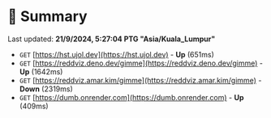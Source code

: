 # 📖 Summary
Last updated: **21/9/2024, 5:27:04 PTG "Asia/Kuala_Lumpur"**

- `GET` [https://hst.ujol.dev](https://hst.ujol.dev) - **Up** (651ms)
- `GET` [https://reddviz.deno.dev/gimme](https://reddviz.deno.dev/gimme) - **Up** (1642ms)
- `GET` [https://reddviz.amar.kim/gimme](https://reddviz.amar.kim/gimme) - **Down** (2319ms)
- `GET` [https://dumb.onrender.com](https://dumb.onrender.com) - **Up** (409ms)
